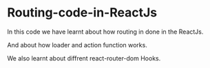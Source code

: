 # Routing-code-in-ReactJs
In this code we have learnt about how routing in done in the ReactJs.

And about how loader and action function works.

We also learnt about diffrent react-router-dom Hooks.
